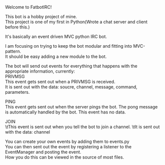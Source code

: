 Welcome to FatbotIRC!

This bot is a hobby project of mine.  
This project is one of my first in Python(Wrote a chat server and client before this.)  

It's basically an event driven MVC python IRC bot.  

I am focusing on trying to keep the bot modular and fitting into MVC-pattern.  
It should be easy adding a new module to the bot.  

The bot will send out events for everything that happens with the appropriate information, currently:  
PRIVMSG  
This event gets sent out when a PRIVMSG is received.  
It is sent out with the data: soucre, channel, message, command, parameters.  
  
PING  
This event gets sent out when the server pings the bot. 
The pong message is automatically handled by the bot. 
This event has no data. 
  
JOIN  
\tThis event is sent out when you tell the bot to join a channel. 
\tIt is sent out with the data: channel 
  
  
You can create your own events by adding them to events.py  
You can then sent out the event by registering a listener to the EventManager and posting the event.  
How you do this can be viewed in the source of most files.  